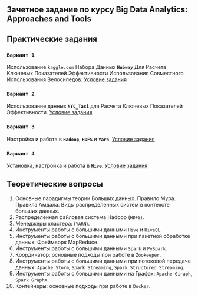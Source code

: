## Зачетное задание по курсу  Big Data Analytics: Approaches and Tools

## Практические задания

### `Вариант 1`

Использование `kaggle.com` Набора Данных **`Hubway`** Для Расчета Ключевых Показателей Эффективности Использования Совместного Использования Велосипедов. [Условие задания](https://github.com/BosenkoTM/BigDataWork/blob/main/variant_1_exam_calculate/examp_1.pdf)

### `Вариант 2`

Использование данных **`NYC_Taxi`** для Расчета Ключевых Показателей Эффективности. [Условие задания](https://github.com/BosenkoTM/BigDataWork/blob/main/variant_2_exam_calculate/examp_2.pdf)

### `Вариант 3`

Настройка и работа в **`Hadoop`**, **`HDFS`** и **`Yarn`**. [Условие задания](https://github.com/BosenkoTM/BigDataWork/blob/main/variant_3_exam_calculate/examp_3.pdf)

### `Вариант 4`

Установка, настройка и работа в **`Hive`**. [Условие задания](https://github.com/BosenkoTM/BigDataWork/tree/main/variant_4_exam_calculate)


## Теоретические вопросы

1.	Основные парадигмы теории Больших данных. Правило Мура. Правила Амдала. Виды распределенных систем в контексте больших данных.
2.	Распределенная файловая система Hadoop (`HDFS`).
3.	Менеджеры кластера: (`YARN`).
4.	Инструменты работы с большими данными `Hive` и  `HiveQL`.
5.	Инструменты работы с большими данными при пакетной обработке данных: Фреймворк MapReduce. 
6.	Инструменты работы с большими данными `Spark` и `PySpark`.
7.	Координатор: основные подходы при работе в `Zookeeper`.
8.	Инструменты работы с большими данными при потоковой передаче данных: `Apache Storm`, `Spark Streaming`, `Spark Structured Streaming`.
9.	Инструменты работы с большими данными на Графах: `Apache Giraph`, `Spark GraphX`.
10.	Контейнеры: основные подходы при работе  в `Docker`.
